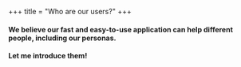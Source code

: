 +++
title = "Who are our users?"
+++
#### We believe our fast and easy-to-use application can help different people, including our personas. 
#### Let me introduce them!